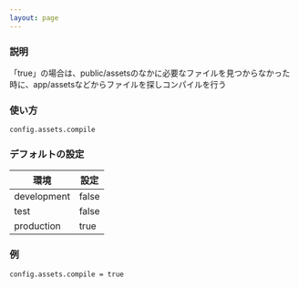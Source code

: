 ```yaml
---
layout: page
---
```

### 説明
「true」の場合は、public/assetsのなかに必要なファイルを見つからなかった時に、app/assetsなどからファイルを探しコンパイルを行う

### 使い方
    config.assets.compile

### デフォルトの設定

環境          | 設定
----------- | -----
development | false
test        | false
production  | true

### 例
    config.assets.compile = true